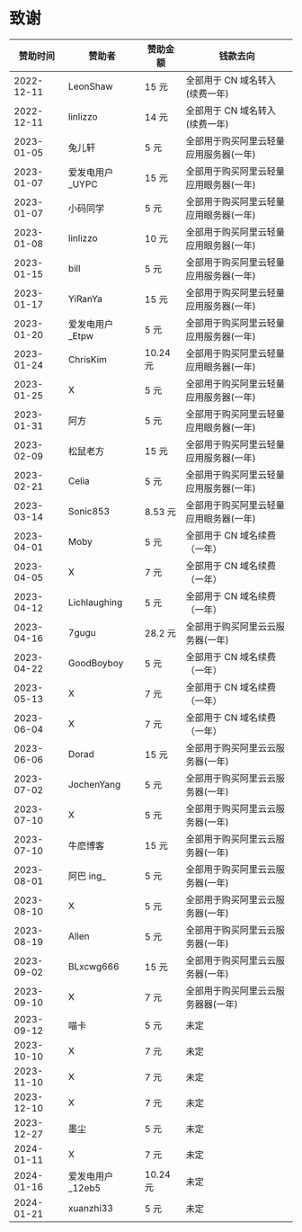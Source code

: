 # 致谢

| **赞助时间** | **赞助者**        | **赞助金额** | **钱款去向**                           |
| ------------ | ----------------- | ------------ | -------------------------------------- |
| 2022-12-11   | LeonShaw          | 15 元        | 全部用于 CN 域名转入(续费一年)         |
| 2022-12-11   | linlizzo          | 14 元        | 全部用于 CN 域名转入(续费一年)         |
| 2023-01-05   | 兔儿轩            | 5 元         | 全部用于购买阿里云轻量应用服务器(一年) |
| 2023-01-07   | 爱发电用户\_UYPC  | 15 元        | 全部用于购买阿里云轻量应用眼务器(一年) |
| 2023-01-07   | 小码同学          | 5 元         | 全部用于购买阿里云轻量应用眼务器(一年) |
| 2023-01-08   | linlizzo          | 10 元        | 全部用于购买阿里云轻量应用眼务器(一年) |
| 2023-01-15   | bill              | 5 元         | 全部用于购买阿里云轻量应用服务器(一年) |
| 2023-01-17   | YiRanYa           | 15 元        | 全部用于购买阿里云轻量应用服务器(一年) |
| 2023-01-20   | 爱发电用户\_Etpw  | 5 元         | 全部用于购买阿里云轻量应用服务器(一年) |
| 2023-01-24   | ChrisKim          | 10.24 元     | 全部用于购买阿里云轻量应用眼务器(一年) |
| 2023-01-25   | X                 | 5 元         | 全部用于购买阿里云轻量应用服务器(一年) |
| 2023-01-31   | 阿方              | 5 元         | 全部用于购买阿里云轻量应用眼务器(一年) |
| 2023-02-09   | 松鼠老方          | 15 元        | 全部用于购买阿里云轻量应用服务器(一年) |
| 2023-02-21   | Celia             | 5 元         | 全部用于购买阿里云轻量应用服务器(一年) |
| 2023-03-14   | Sonic853          | 8.53 元      | 全部用于购买阿里云轻量应用眼务器(一年) |
| 2023-04-01   | Moby              | 5 元         | 全部用于 CN 域名续费（一年）           |
| 2023-04-05   | X                 | 7 元         | 全部用于 CN 域名续费（一年）           |
| 2023-04-12   | Lichlaughing      | 5 元         | 全部用于 CN 域名续费（一年）           |
| 2023-04-16   | 7gugu             | 28.2 元      | 全部用于购买阿里云云服务器(一年) |
| 2023-04-22   | GoodBoyboy        | 5 元         | 全部用于 CN 域名续费（一年）           |
| 2023-05-13   | X                 | 7 元         | 全部用于 CN 域名续费（一年）           |
| 2023-06-04   | X                 | 7 元         | 全部用于 CN 域名续费（一年）           |
| 2023-06-06   | Dorad             | 15 元        | 全部用于购买阿里云云服务器(一年) |
| 2023-07-02   | JochenYang        | 5 元         | 全部用于购买阿里云云服务器(一年) |
| 2023-07-10   | X                 | 5 元         | 全部用于购买阿里云云服务器(一年) |
| 2023-07-10   | 牛麽博客          | 15 元        | 全部用于购买阿里云云服务器(一年) |
| 2023-08-01   | 阿巴 ing\_        | 5 元         | 全部用于购买阿里云云服务器(一年) |
| 2023-08-10   | X                 | 5 元         | 全部用于购买阿里云云服务器(一年) |
| 2023-08-19   | Allen             | 5 元         | 全部用于购买阿里云云服务器(一年) |
| 2023-09-02   | BLxcwg666         | 15 元        | 全部用于购买阿里云云服务器(一年) |
| 2023-09-10   | X                 | 7 元         | 全部用于购买阿里云云服务器器(一年) |
| 2023-09-12   | 喵卡              | 5 元         | 未定                                   |
| 2023-10-10   | X                 | 7 元         | 未定                                   |
| 2023-11-10   | X                 | 7 元         | 未定                                   |
| 2023-12-10   | X                 | 7 元         | 未定                                   |
| 2023-12-27   | 墨尘              | 5 元         | 未定                                   |
| 2024-01-11   | X                 | 7 元         | 未定                                   |
| 2024-01-16   | 爱发电用户\_12eb5 | 10.24 元     | 未定                                   |
| 2024-01-21   | xuanzhi33         | 5 元         | 未定                                   |
